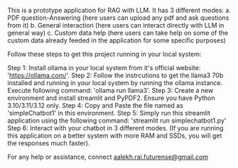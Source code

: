 This is a prototype application for RAG with LLM. It has 3 different modes:
a. PDF question-Answering (here users can upload any pdf and ask questions from it)
b. General interaction (here users can interact directly with LLM in general way)
c. Custom data help (here users can take help on some of the custom data already feeded in the application for some specific purposes)

Follow these steps to get this project running in your local system:

Step 1: Install ollama in your local system from it's official website: 'https://ollama.com/'.
Step 2: Follow the instrcutions to get the llama3 70b installed and running in your local system by running the ollama instance. Execute following command: 'ollama run llama3'.
Step 3: Create a new environment and install streamlit and PyPDF2. Ensure you have Python 3.10/3.11/3.12 only.
Step 4: Copy and Paste the file named as 'simpleChatbot1' in this environment.
Step 5: Simply run this streamlit application using the following command: 'streamlit run simplechatbot1.py'
Step 6: Interact with your chatbot in 3 different modes. (If you are running this application on a better system with more RAM and SSDs, you will get the responses much faster).

For any help or assistance, connect aalekh.rai.futurense@gmail.com
